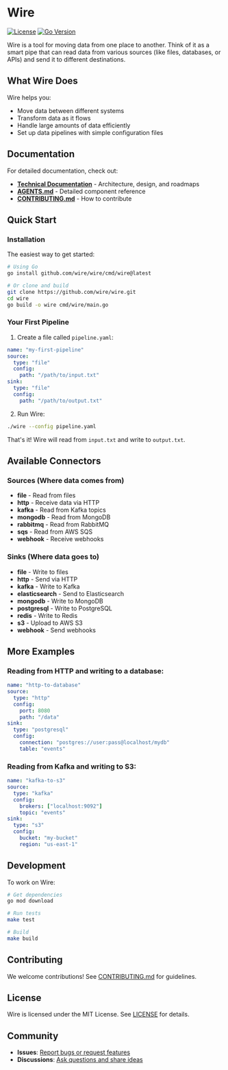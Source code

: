 # Wire

[![License](https://img.shields.io/badge/license-MIT-blue.svg)](LICENSE)
[![Go Version](https://img.shields.io/badge/go-%3E%3D1.21-blue.svg)](go.mod)

Wire is a tool for moving data from one place to another. Think of it as a smart pipe that can read data from various sources (like files, databases, or APIs) and send it to different destinations.

## What Wire Does

Wire helps you:
- Move data between different systems
- Transform data as it flows
- Handle large amounts of data efficiently
- Set up data pipelines with simple configuration files

## Documentation

For detailed documentation, check out:
- **[Technical Documentation](docs/)** - Architecture, design, and roadmaps
- **[AGENTS.md](AGENTS.md)** - Detailed component reference
- **[CONTRIBUTING.md](CONTRIBUTING.md)** - How to contribute

## Quick Start

### Installation

The easiest way to get started:

```bash
# Using Go
go install github.com/wire/wire/cmd/wire@latest

# Or clone and build
git clone https://github.com/wire/wire.git
cd wire
go build -o wire cmd/wire/main.go
```

### Your First Pipeline

1. Create a file called `pipeline.yaml`:

```yaml
name: "my-first-pipeline"
source:
  type: "file"
  config:
    path: "/path/to/input.txt"
sink:
  type: "file"
  config:
    path: "/path/to/output.txt"
```

2. Run Wire:

```bash
./wire --config pipeline.yaml
```

That's it! Wire will read from `input.txt` and write to `output.txt`.

## Available Connectors

### Sources (Where data comes from)
- **file** - Read from files
- **http** - Receive data via HTTP
- **kafka** - Read from Kafka topics
- **mongodb** - Read from MongoDB
- **rabbitmq** - Read from RabbitMQ
- **sqs** - Read from AWS SQS
- **webhook** - Receive webhooks

### Sinks (Where data goes to)
- **file** - Write to files
- **http** - Send via HTTP
- **kafka** - Write to Kafka
- **elasticsearch** - Send to Elasticsearch
- **mongodb** - Write to MongoDB
- **postgresql** - Write to PostgreSQL
- **redis** - Write to Redis
- **s3** - Upload to AWS S3
- **webhook** - Send webhooks

## More Examples

### Reading from HTTP and writing to a database:

```yaml
name: "http-to-database"
source:
  type: "http"
  config:
    port: 8080
    path: "/data"
sink:
  type: "postgresql"
  config:
    connection: "postgres://user:pass@localhost/mydb"
    table: "events"
```

### Reading from Kafka and writing to S3:

```yaml
name: "kafka-to-s3"
source:
  type: "kafka"
  config:
    brokers: ["localhost:9092"]
    topic: "events"
sink:
  type: "s3"
  config:
    bucket: "my-bucket"
    region: "us-east-1"
```

## Development

To work on Wire:

```bash
# Get dependencies
go mod download

# Run tests
make test

# Build
make build
```

## Contributing

We welcome contributions! See [CONTRIBUTING.md](CONTRIBUTING.md) for guidelines.

## License

Wire is licensed under the MIT License. See [LICENSE](LICENSE) for details.

## Community

- **Issues**: [Report bugs or request features](https://github.com/wire/wire/issues)
- **Discussions**: [Ask questions and share ideas](https://github.com/wire/wire/discussions)